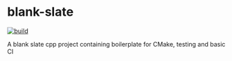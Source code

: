 # blank-slate
[![build](https://github.com/McMassiveNZ/blank-slate/actions/workflows/ci.yml/badge.svg)](https://github.com/McMassiveNZ/blank-slate/actions/workflows/ci.yml)

A blank slate cpp project containing boilerplate for CMake, testing and basic CI
